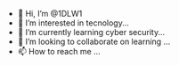 - 👋 Hi, I’m @1DLW1
- 👀 I’m interested in tecnology...
- 🌱 I’m currently learning cyber security...
- 💞️ I’m looking to collaborate on learning  ...
- 📫 How to reach me ...

<!---
1DLW1/1DLW1 is a ✨ special ✨ repository because its `README.md` (this file) appears on your GitHub profile.
You can click the Preview link to take a look at your changes.
--->
